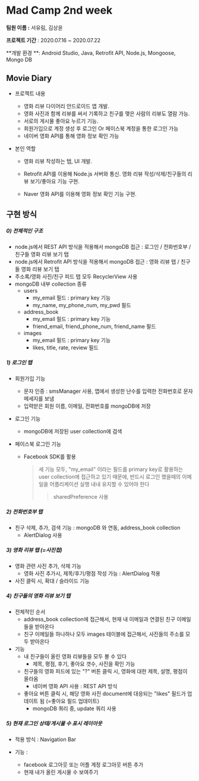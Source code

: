 # Mad Camp 2nd week

**팀원 이름 :** 서유림, 김상윤

**프로젝트 기간** : 2020.07.16 ~ 2020.07.22

**개발 환경 **: Android Studio, Java, Retrofit API, Node.js, Mongoose, Mongo DB



## Movie Diary

- 프로젝트 내용
  - 영화 리뷰 다이어리 안드로이드 앱 개발.
  - 영화 사진과 함께 리뷰를 써서 기록하고 친구를 맺은 사람의 리뷰도 열람 가능. 
  - 서로의 게시물 좋아요 누르기 기능.
  - 회원가입으로 계정 생성 후 로그인 Or 페이스북 계정을 통한 로그인 가능
  -  네이버 영화 API를 통해 영화 정보 확인 가능

- 본인 역할

  - 영화 리뷰 작성하는 탭, UI 개발.

  - Retrofit API를 이용해 Node.js 서버와 통신. 영화 리뷰 작성/삭제/친구들의 리뷰 보기/좋아요 기능 구현.

  - Naver 영화 API를 이용해 영화 정보 확인 기능 구현.

    

## 구현 방식

##### 0) 전체적인 구조

- node.js에서 REST API 방식을 적용해서 mongoDB 접근 : 로그인 / 전화번호부 /  친구들 영화 리뷰 보기 탭
- node.js에서 Retrofit API 방식을 적용해서 mongoDB 접근 : 영화 리뷰 탭 / 친구들 영화 리뷰 보기 탭
- 주소록/영화 사진/친구 피드 탭 모두 RecyclerView 사용
- mongoDB 내부 collection 종류
  - users
    - my_email 필드 : primary key 기능
    - my_name, my_phone_num, my_pwd 필드 
  - address_book
    - my_email 필드 : primary key 기능
    - friend_email, friend_phone_num, friend_name 필드
  - images
    - my_email 필드 : primary key 기능
    - likes, title, rate, review 필드

##### 1) 로그인 탭	

- 회원가입 기능

  - 문자 인증 : smsManager 사용, 앱에서 생성한 난수를 입력한 전화번호로 문자메세지를 보냄
  - 입력받은 회원 이름, 이메일, 전화번호를 mongoDB에 저장

- 로그인 기능 

  - mongoDB에 저장된 user collection에 검색

- 페이스북 로그인 기능

  - Facebook SDK를 활용

    > 세 기능 모두, "my_email" 이라는 필드를 primary key로 활용하는 user collection에 접근하고 있기 때문에, 반드시 로그인 했을때의 이메일을 어플리케이션 실행 내내 유지할 수 있어야 한다
    >
    > 	> sharedPreference 사용	

##### 2) 전화번호부 탭

- 친구 삭제, 추가, 검색 기능 : mongoDB 와 연동, address_book collection
  - AlertDialog 사용

##### 3) 영화 리뷰 탭 (=사진첩)

- 영화 관련 사진 추가, 삭제 기능
  - 영화 사진 추가시, 제목/후기/평점 작성 가능 : AlertDialog 적용
- 사진 클릭 시, 확대 / 슬라이드 기능

##### 4) 친구들의 영화 리뷰 보기 탭

- 전체적인 순서 
  - address_book collection에 접근해서, 현재 내 이메일과 연결된 친구 이메일들을 받아온다
  - 친구 이메일들 하나하나 모두 images 테이블에 접근해서, 사진들의 주소를 모두 받아온다
- 기능
  - 내 친구들이 올린 영화 리뷰들을 모두 볼 수 있다
    - 제목, 평점, 후기, 좋아요 갯수, 사진을 확인 가능
  - 친구들의 영화 피드에 있는 "?" 버튼 클릭 시, 영화에 대한 제목, 설명, 평점이 올라옴
    - 네이버 영화 API 사용 : REST API 방식
  - 좋아요 버튼 클릭 시, 해당 영화 사진 document에 대응되는 "likes" 필드가 업데이트 됨 (=좋아요 필드 업데이트)
    - mongoDB 쿼리 중, update 쿼리 사용

##### 5) 현재 로그인 상태/게시물 수 표시 레이아웃

- 적용 방식 : Navigation Bar 

- 기능 : 

  - facebook 로그아웃 또는 어플 계정 로그아웃 버튼 추가
  - 현재 내가 올린 게시물 수 보여주기

